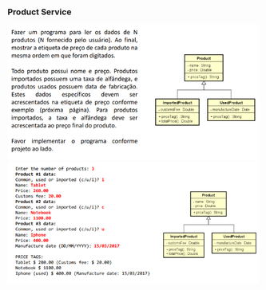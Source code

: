 ### Product Service

<img src="../assets/exercise18-basic-poo.png"/>
<img src="../assets/exercise18-basic-poo1.png"/>
